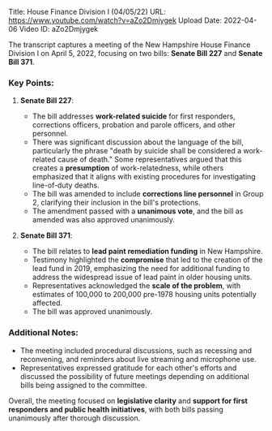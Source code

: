Title: House Finance Division I (04/05/22)
URL: https://www.youtube.com/watch?v=aZo2Dmjygek
Upload Date: 2022-04-06
Video ID: aZo2Dmjygek

The transcript captures a meeting of the New Hampshire House Finance Division I on April 5, 2022, focusing on two bills: **Senate Bill 227** and **Senate Bill 371**.

### Key Points:
1. **Senate Bill 227**:
   - The bill addresses **work-related suicide** for first responders, corrections officers, probation and parole officers, and other personnel. 
   - There was significant discussion about the language of the bill, particularly the phrase "death by suicide shall be considered a work-related cause of death." Some representatives argued that this creates a **presumption** of work-relatedness, while others emphasized that it aligns with existing procedures for investigating line-of-duty deaths.
   - The bill was amended to include **corrections line personnel** in Group 2, clarifying their inclusion in the bill's protections.
   - The amendment passed with a **unanimous vote**, and the bill as amended was also approved unanimously.

2. **Senate Bill 371**:
   - The bill relates to **lead paint remediation funding** in New Hampshire.
   - Testimony highlighted the **compromise** that led to the creation of the lead fund in 2019, emphasizing the need for additional funding to address the widespread issue of lead paint in older housing units.
   - Representatives acknowledged the **scale of the problem**, with estimates of 100,000 to 200,000 pre-1978 housing units potentially affected.
   - The bill was approved unanimously.

### Additional Notes:
- The meeting included procedural discussions, such as recessing and reconvening, and reminders about live streaming and microphone use.
- Representatives expressed gratitude for each other's efforts and discussed the possibility of future meetings depending on additional bills being assigned to the committee.

Overall, the meeting focused on **legislative clarity** and **support for first responders and public health initiatives**, with both bills passing unanimously after thorough discussion.